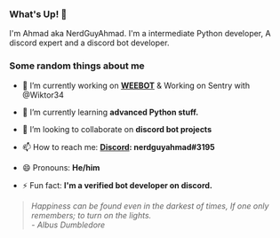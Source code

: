 ### What's Up! 👋

I'm Ahmad aka NerdGuyAhmad. I'm a intermediate Python developer, A discord expert and a discord bot developer.

### Some random things about me

- 🔭 I’m currently working on **[WEEBOT](https://dsc.gg/weebot)** & Working on Sentry with @Wiktor34

- 🌱 I’m currently learning **advanced Python stuff.**

- 👯 I’m looking to collaborate on **discord bot projects**

- 📫 How to reach me: **[Discord](https://discord.gg): 
nerdguyahmad#3195**
- 😄 Pronouns: **He/him**

- ⚡ Fun fact: **I'm a verified bot developer on discord.**


> *Happiness can be found even in the darkest of times, If one only remembers; to turn on the lights.*  
*- Albus Dumbledore*
